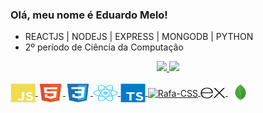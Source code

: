 ### Olá, meu nome é Eduardo Melo!

- REACTJS | NODEJS | EXPRESS | MONGODB | PYTHON
- 2º período de Ciência da Computação
 <div align="center">
  <a href="https://github.com/rafaballerini">
  <img height="180em" src="https://github-readme-stats.vercel.app/api?username=eduardoddmg&show_icons=true&theme=dark&include_all_commits=true&count_private=true"/>
  <img height="180em" src="https://github-readme-stats.vercel.app/api/top-langs/?username=eduardoddmg&layout=compact&langs_count=7&theme=dark"/>
</div>
  
<div style="display: inline_block"><br>
  <img align="center" alt="Rafa-Js" height="30" width="40" src="https://raw.githubusercontent.com/devicons/devicon/master/icons/javascript/javascript-plain.svg">
  <img align="center" alt="Rafa-HTML" height="30" width="40" src="https://raw.githubusercontent.com/devicons/devicon/master/icons/html5/html5-original.svg">
  <img align="center" alt="Rafa-CSS" height="30" width="40" src="https://raw.githubusercontent.com/devicons/devicon/master/icons/css3/css3-original.svg">
 <img align="center" alt="Rafa-CSS" height="30" width="40" src="https://raw.githubusercontent.com/devicons/devicon/master/icons/react/react-original.svg">
 <img align="center" alt="Rafa-CSS" height="30" width="40" src="https://raw.githubusercontent.com/devicons/devicon/master/icons/typescript/typescript-original.svg">
 <img align="center" alt="Rafa-CSS" height="30" width="40" src="https://raw.githubusercontent.com/devicons/devicon/master/icons/node/node-original.svg">
 <img align="center" alt="Rafa-CSS" height="30" width="40" src="https://raw.githubusercontent.com/devicons/devicon/master/icons/express/express-original.svg">
 <img align="center" alt="Rafa-CSS" height="30" width="40" src="https://raw.githubusercontent.com/devicons/devicon/master/icons/mongodb/mongodb-original.svg">
</div>
 
  
  
